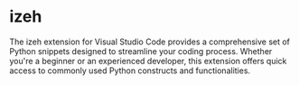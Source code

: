 # izeh
The izeh extension for Visual Studio Code provides a comprehensive set of Python snippets designed to streamline your coding process. Whether you're a beginner or an experienced developer, this extension offers quick access to commonly used Python constructs and functionalities.
